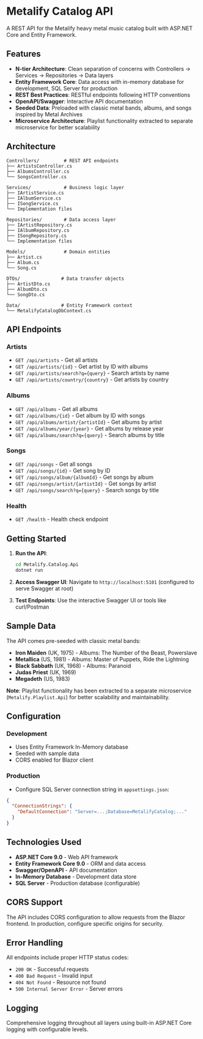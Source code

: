 # Metalify Catalog API

A REST API for the Metalify heavy metal music catalog built with ASP.NET Core and Entity Framework.

## Features

- **N-tier Architecture**: Clean separation of concerns with Controllers → Services → Repositories → Data layers
- **Entity Framework Core**: Data access with in-memory database for development, SQL Server for production
- **REST Best Practices**: RESTful endpoints following HTTP conventions
- **OpenAPI/Swagger**: Interactive API documentation
- **Seeded Data**: Preloaded with classic metal bands, albums, and songs inspired by Metal Archives
- **Microservice Architecture**: Playlist functionality extracted to separate microservice for better scalability

## Architecture

```
Controllers/         # REST API endpoints
├── ArtistsController.cs
├── AlbumsController.cs
└── SongsController.cs

Services/            # Business logic layer
├── IArtistService.cs
├── IAlbumService.cs
├── ISongService.cs
└── Implementation files

Repositories/        # Data access layer
├── IArtistRepository.cs
├── IAlbumRepository.cs
├── ISongRepository.cs
└── Implementation files

Models/              # Domain entities
├── Artist.cs
├── Album.cs
└── Song.cs

DTOs/               # Data transfer objects
├── ArtistDto.cs
├── AlbumDto.cs
└── SongDto.cs

Data/               # Entity Framework context
└── MetalifyCatalogDbContext.cs
```

## API Endpoints

### Artists
- `GET /api/artists` - Get all artists
- `GET /api/artists/{id}` - Get artist by ID with albums
- `GET /api/artists/search?q={query}` - Search artists by name
- `GET /api/artists/country/{country}` - Get artists by country

### Albums
- `GET /api/albums` - Get all albums
- `GET /api/albums/{id}` - Get album by ID with songs
- `GET /api/albums/artist/{artistId}` - Get albums by artist
- `GET /api/albums/year/{year}` - Get albums by release year
- `GET /api/albums/search?q={query}` - Search albums by title

### Songs
- `GET /api/songs` - Get all songs
- `GET /api/songs/{id}` - Get song by ID
- `GET /api/songs/album/{albumId}` - Get songs by album
- `GET /api/songs/artist/{artistId}` - Get songs by artist
- `GET /api/songs/search?q={query}` - Search songs by title

### Health
- `GET /health` - Health check endpoint

## Getting Started

1. **Run the API**:
   ```bash
   cd Metalify.Catalog.Api
   dotnet run
   ```

2. **Access Swagger UI**: Navigate to `http://localhost:5101` (configured to serve Swagger at root)

3. **Test Endpoints**: Use the interactive Swagger UI or tools like curl/Postman

## Sample Data

The API comes pre-seeded with classic metal bands:
- **Iron Maiden** (UK, 1975) - Albums: The Number of the Beast, Powerslave
- **Metallica** (US, 1981) - Albums: Master of Puppets, Ride the Lightning  
- **Black Sabbath** (UK, 1968) - Albums: Paranoid
- **Judas Priest** (UK, 1969)
- **Megadeth** (US, 1983)

**Note**: Playlist functionality has been extracted to a separate microservice (`Metalify.Playlist.Api`) for better scalability and maintainability.

## Configuration

### Development
- Uses Entity Framework In-Memory database
- Seeded with sample data
- CORS enabled for Blazor client

### Production
- Configure SQL Server connection string in `appsettings.json`:
```json
{
  "ConnectionStrings": {
    "DefaultConnection": "Server=...;Database=MetalifyCatalog;..."
  }
}
```

## Technologies Used

- **ASP.NET Core 9.0** - Web API framework
- **Entity Framework Core 9.0** - ORM and data access
- **Swagger/OpenAPI** - API documentation
- **In-Memory Database** - Development data store
- **SQL Server** - Production database (configurable)

## CORS Support

The API includes CORS configuration to allow requests from the Blazor frontend. In production, configure specific origins for security.

## Error Handling

All endpoints include proper HTTP status codes:
- `200 OK` - Successful requests
- `400 Bad Request` - Invalid input
- `404 Not Found` - Resource not found
- `500 Internal Server Error` - Server errors

## Logging

Comprehensive logging throughout all layers using built-in ASP.NET Core logging with configurable levels.
